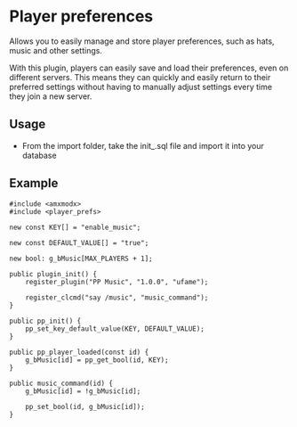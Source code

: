 # Player preferences

Allows you to easily manage and store player preferences, such as hats, music and other settings.

With this plugin, players can easily save and load their preferences, even on different servers. This means they can quickly and easily return to their preferred settings without having to manually adjust settings every time they join a new server.

## Usage

- From the import folder, take the init_.sql file and import it into your database

## Example

```Pawn
#include <amxmodx>
#include <player_prefs>

new const KEY[] = "enable_music";

new const DEFAULT_VALUE[] = "true";

new bool: g_bMusic[MAX_PLAYERS + 1];

public plugin_init() {
    register_plugin("PP Music", "1.0.0", "ufame");

    register_clcmd("say /music", "music_command");
}

public pp_init() {
    pp_set_key_default_value(KEY, DEFAULT_VALUE);
}

public pp_player_loaded(const id) {
    g_bMusic[id] = pp_get_bool(id, KEY);
}

public music_command(id) {
    g_bMusic[id] = !g_bMusic[id];

    pp_set_bool(id, g_bMusic[id]);
}

```
